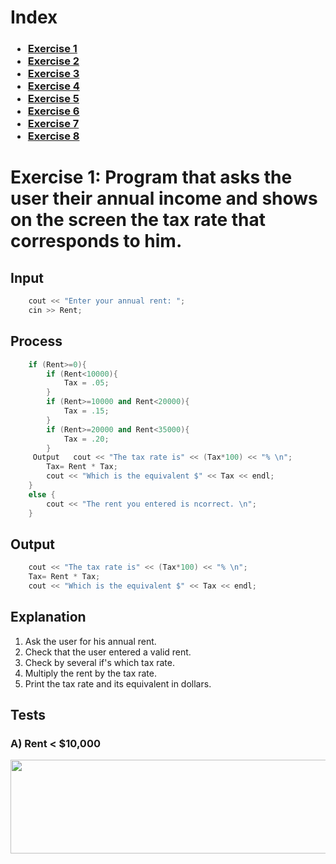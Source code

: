 # Index
<h3>

- [Exercise 1](#exercise-1-program-that-asks-the-user-their-annual-income-and-shows-on-the-screen-the-tax-rate-that-corresponds-to-him)  
- [Exercise 2](#exercise-2-a-program-that-asks-the-user-for-his-score-and-displays-the-corresponding-typo-of-benefit-and-money)  
- [Exercise 3](#exercise-3-a-program-that-asks-for-your-age-and-print-the-cost-of-ticked)  
- [Exercise 4](#exercise-4-menu-of-a-bella-napoli-pizzeria-showing-your-type-of-pizza-and-ingredients)  
- [Exercise 5](#exercise-5-ask-the-user-6-temperature-and-print-the-mean-highest-and-lowest-temperature)  
- [Exercise 6](#exercise-6-ask-the-user-indefinitely-the-amount-and-price-of-the-products-finally-print-the-total-price)  
- [Exercise 7](#exercise-7-decimal-to-binary)    
- [Exercise 8](#exercise-8-multiplication-tables)    

<h3>

# Exercise 1: Program that asks the user their annual income and shows on the screen the tax rate that corresponds to him.

## Input
```c++
    cout << "Enter your annual rent: ";
    cin >> Rent;
```
## Process
```c++
    if (Rent>=0){
        if (Rent<10000){
            Tax = .05;
        }
        if (Rent>=10000 and Rent<20000){
            Tax = .15;
        } 
        if (Rent>=20000 and Rent<35000){
            Tax = .20;
        }
     Output   cout << "The tax rate is" << (Tax*100) << "% \n";
        Tax= Rent * Tax;
        cout << "Which is the equivalent $" << Tax << endl;
    }
    else {
        cout << "The rent you entered is ncorrect. \n";  
    }
```
## Output
```c++
    cout << "The tax rate is" << (Tax*100) << "% \n";
    Tax= Rent * Tax;
    cout << "Which is the equivalent $" << Tax << endl;
```
## Explanation
1. Ask the user for his annual rent.
2. Check that the user entered a valid rent.   
3. Check by several if's which tax rate.  
4. Multiply the rent by the tax rate.
5. Print the tax rate and its equivalent in dollars. 

## Tests
### A) Rent < $10,000
<img src= "UP210644/UP210644_CPP/imagenes/Renta1.PNG" align="center" height="150" width="700"/>

